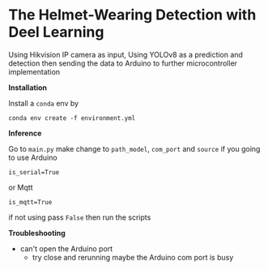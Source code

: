 # The Helmet-Wearing Detection with Deel Learning

Using Hikvision IP camera as input, Using YOLOv8 as a prediction and detection then sending the data to Arduino to further microcontroller implementation

**Installation**

Install a `conda` env by

```curl
conda env create -f environment.yml
```

**Inference**

Go to `main.py` make change to `path_model`, `com_port` and `source`
if you going to use Arduino 
```curl
is_serial=True
```
or Mqtt 
```curl
is_mqtt=True
```
if not using pass `False`
then run the scripts

**Troubleshooting**
- can't open the Arduino port
  - try close and rerunning maybe the Arduino com port is busy

